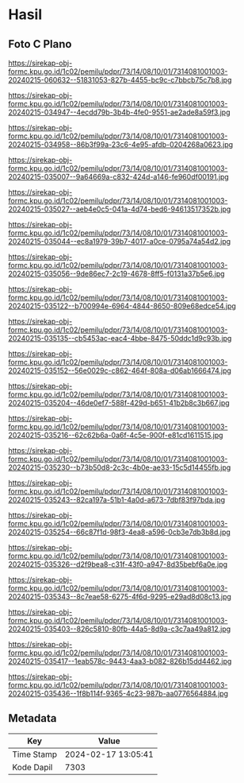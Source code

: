 # Hasil

## Foto C Plano

https://sirekap-obj-formc.kpu.go.id/1c02/pemilu/pdpr/73/14/08/10/01/7314081001003-20240215-060632--51831053-827b-4455-bc9c-c7bbcb75c7b8.jpg

https://sirekap-obj-formc.kpu.go.id/1c02/pemilu/pdpr/73/14/08/10/01/7314081001003-20240215-034947--4ecdd79b-3b4b-4fe0-9551-ae2ade8a59f3.jpg

https://sirekap-obj-formc.kpu.go.id/1c02/pemilu/pdpr/73/14/08/10/01/7314081001003-20240215-034958--86b3f99a-23c6-4e95-afdb-0204268a0623.jpg

https://sirekap-obj-formc.kpu.go.id/1c02/pemilu/pdpr/73/14/08/10/01/7314081001003-20240215-035007--9a64669a-c832-424d-a146-fe960df00191.jpg

https://sirekap-obj-formc.kpu.go.id/1c02/pemilu/pdpr/73/14/08/10/01/7314081001003-20240215-035027--aeb4e0c5-041a-4d74-bed6-94613517352b.jpg

https://sirekap-obj-formc.kpu.go.id/1c02/pemilu/pdpr/73/14/08/10/01/7314081001003-20240215-035044--ec8a1979-39b7-4017-a0ce-0795a74a54d2.jpg

https://sirekap-obj-formc.kpu.go.id/1c02/pemilu/pdpr/73/14/08/10/01/7314081001003-20240215-035056--9de86ec7-2c19-4678-8ff5-f0131a37b5e6.jpg

https://sirekap-obj-formc.kpu.go.id/1c02/pemilu/pdpr/73/14/08/10/01/7314081001003-20240215-035122--b700994e-6964-4844-8650-809e68edce54.jpg

https://sirekap-obj-formc.kpu.go.id/1c02/pemilu/pdpr/73/14/08/10/01/7314081001003-20240215-035135--cb5453ac-eac4-4bbe-8475-50ddc1d9c93b.jpg

https://sirekap-obj-formc.kpu.go.id/1c02/pemilu/pdpr/73/14/08/10/01/7314081001003-20240215-035152--56e0029c-c862-464f-808a-d06ab1666474.jpg

https://sirekap-obj-formc.kpu.go.id/1c02/pemilu/pdpr/73/14/08/10/01/7314081001003-20240215-035204--46de0ef7-588f-429d-b651-41b2b8c3b667.jpg

https://sirekap-obj-formc.kpu.go.id/1c02/pemilu/pdpr/73/14/08/10/01/7314081001003-20240215-035216--62c62b6a-0a6f-4c5e-900f-e81cd1611515.jpg

https://sirekap-obj-formc.kpu.go.id/1c02/pemilu/pdpr/73/14/08/10/01/7314081001003-20240215-035230--b73b50d8-2c3c-4b0e-ae33-15c5d14455fb.jpg

https://sirekap-obj-formc.kpu.go.id/1c02/pemilu/pdpr/73/14/08/10/01/7314081001003-20240215-035243--82ca197a-51b1-4a0d-a673-7dbf83f97bda.jpg

https://sirekap-obj-formc.kpu.go.id/1c02/pemilu/pdpr/73/14/08/10/01/7314081001003-20240215-035254--66c87f1d-98f3-4ea8-a596-0cb3e7db3b8d.jpg

https://sirekap-obj-formc.kpu.go.id/1c02/pemilu/pdpr/73/14/08/10/01/7314081001003-20240215-035326--d2f9bea8-c31f-43f0-a947-8d35bebf6a0e.jpg

https://sirekap-obj-formc.kpu.go.id/1c02/pemilu/pdpr/73/14/08/10/01/7314081001003-20240215-035343--8c7eae58-6275-4f6d-9295-e29ad8d08c13.jpg

https://sirekap-obj-formc.kpu.go.id/1c02/pemilu/pdpr/73/14/08/10/01/7314081001003-20240215-035403--826c5810-80fb-44a5-8d9a-c3c7aa49a812.jpg

https://sirekap-obj-formc.kpu.go.id/1c02/pemilu/pdpr/73/14/08/10/01/7314081001003-20240215-035417--1eab578c-9443-4aa3-b082-826b15dd4462.jpg

https://sirekap-obj-formc.kpu.go.id/1c02/pemilu/pdpr/73/14/08/10/01/7314081001003-20240215-035436--1f8b114f-9365-4c23-987b-aa0776564884.jpg


## Metadata

| Key        | Value               |
| ---------- | ------------------- |
| Time Stamp | 2024-02-17 13:05:41 |
| Kode Dapil | 7303                |



